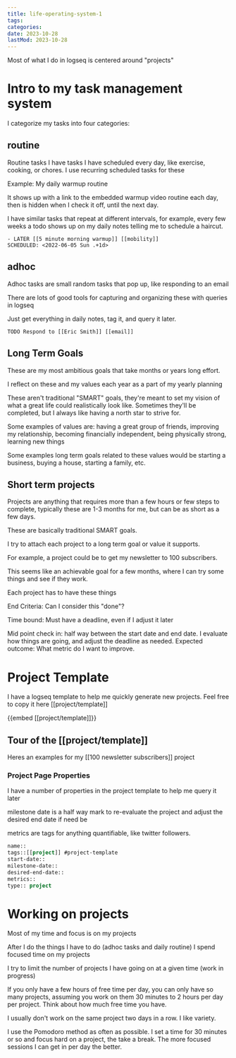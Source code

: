 ```yaml
---
title: life-operating-system-1
tags:
categories:
date: 2023-10-28
lastMod: 2023-10-28
---
```

Most of what I do in logseq is centered around "projects"

# Intro to my task management system


I categorize my tasks into four categories:

## routine


Routine tasks I have tasks I have scheduled every day, like exercise, cooking, or chores. I use recurring scheduled tasks for these

Example: My daily warmup routine

It shows up with a link to the embedded warmup video routine each day, then is hidden when I check it off, until the next day.

I have similar tasks that repeat at different intervals, for example, every few weeks a todo shows up on my daily notes telling me to schedule a haircut.

```
- LATER [[5 minute morning warmup]] [[mobility]]
SCHEDULED: <2022-06-05 Sun .+1d>
```

## adhoc


Adhoc tasks are small random tasks that pop up, like responding to an email

There are lots of good tools for capturing and organizing these with queries in logseq

Just get everything in daily notes, tag it, and query it later.

`TODO Respond to [[Eric Smith]] [[email]]`

## Long Term Goals


These are my most ambitious goals that take months or years long effort.

I reflect on these and my values each year as a part of my yearly planning

These aren't traditional "SMART" goals, they're meant to set my vision of what a great life could realistically look like. Sometimes they'll be completed, but I always like having a north star to strive for.

Some examples of values are: having a great group of friends, improving my relationship, becoming financially independent, being physically strong, learning new things

Some examples long term goals related to these values would be starting a business, buying a house, starting a family, etc.

## Short term projects


Projects are anything that requires more than a few hours or few steps to complete, typically these are 1-3 months for me, but can be as short as a few days.

These are basically traditional SMART goals.

I try to attach each project to a long term goal or value it supports.

For example, a project could be to get my newsletter to 100 subscribers.

This seems like an achievable goal for a few months, where I can try some things and see if they work.

Each project has to have these things

End Criteria: Can I consider this "done"?

Time bound: Must have a deadline, even if I adjust it later

Mid point check in: half way between the start date and end date. I evaluate how things are going, and adjust the deadline as needed.
Expected outcome: What metric do I want to improve.

# Project Template


I have a logseq template to help me quickly generate new projects. Feel free to copy it here [[project/template]]

{{embed [[project/template]]}}

## Tour of the [[project/template]]


Heres an examples for my [[100 newsletter subscribers]] project

### Project Page Properties


I have a number of properties in the project template to help me query it later

milestone date is a half way mark to re-evaluate the project and adjust the desired end date if need be

metrics are tags for anything quantifiable, like twitter followers.

``` clojure
name::
tags::[[project]] #project-template
start-date::
milestone-date::
desired-end-date::
metrics::
type:: project
```

# Working on projects


Most of my time and focus is on my projects

After I do the things I have to do (adhoc tasks and daily routine) I spend focused time on my projects

I try to limit the number of projects I have going on at a given time (work in progress)

If you only have a few hours of free time per day, you can only have so many projects, assuming you work on them 30 minutes to 2 hours per day per project. Think about how much free time you have.

I usually don't work on the same project two days in a row. I like variety.

I use the Pomodoro method as often as possible. I set a time for 30 minutes or so and focus hard on a project, the take a break. The more focused sessions I can get in per day the better.

